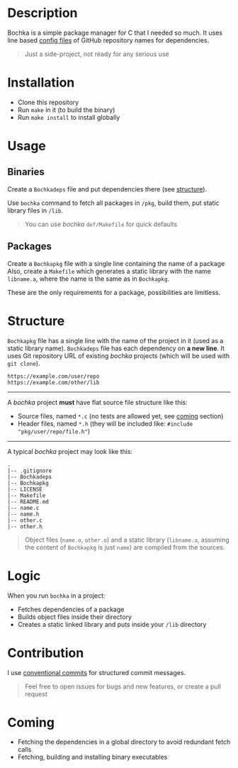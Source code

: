 # Description

Bochka is a simple package manager for C that I needed so much.
It uses line based [config files](#structure) of GitHub repository names for dependencies.

> Just a side-project, not ready for any serious use

# Installation

- Clone this repository
- Run `make` in it (to build the binary)
- Run `make install` to install globally

# Usage

## Binaries

Create a `Bochkadeps` file and put dependencies there (see [structure](#structure)).

Use `bochka` command to fetch all packages in `/pkg`, build them, put static library files in `/lib`.

> You can use _bochka_ `def/Makefile` for quick defaults

## Packages

Create a `Bochkapkg` file with a single line containing the name of a package
Also, create a `Makefile` which generates a static library with the name `libname.a`, where the name is the same as in `Bochkapkg`.

These are the only requirements for a package, possibilities are limitless.

# Structure

`Bochkapkg` file has a single line with the name of the project in it (used as a static library name).
`Bochkadeps` file has each dependency on **a new line**.
It uses Git repository URL of existing _bochka_ projects (which will be used with `git clone`).

```
https://example.com/user/repo
https://example.com/other/lib
```

---

A _bochka_ project **must** have flat source file structure like this:

- Source files, named `*.c` (no tests are allowed yet, see [coming](#coming) section)
- Header files, named `*.h` (they will be included like: `#include "pkg/user/repo/file.h"`)

---

A typical _bochka_ project may look like this:

```
.
|-- .gitignore
|-- Bochkadeps
|-- Bochkapkg
|-- LICENSE
|-- Makefile
|-- README.md
|-- name.c
|-- name.h
|-- other.c
|-- other.h
```

> Object files (`name.o`, `other.o`) and a static library (`libname.a`, assuming the content of `Bochkapkg` is just `name`) are compiled from the sources.

# Logic

When you run `bochka` in a project:

- Fetches dependencies of a package
- Builds object files inside their directory
- Creates a static linked library and puts inside your `/lib` directory

# Contribution

I use [conventional commits](https://www.conventionalcommits.org/en/v1.0.0/) for structured commit messages.

> Feel free to open issues for bugs and new features, or create a pull request

# Coming

- Fetching the dependencies in a global directory to avoid redundant fetch calls
- Fetching, building and installing binary executables
